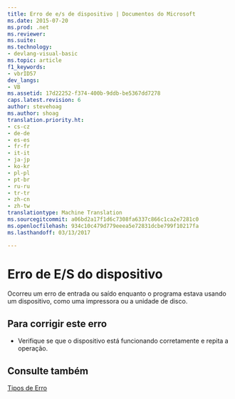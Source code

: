 ```yaml
---
title: Erro de e/s de dispositivo | Documentos do Microsoft
ms.date: 2015-07-20
ms.prod: .net
ms.reviewer: 
ms.suite: 
ms.technology:
- devlang-visual-basic
ms.topic: article
f1_keywords:
- vbrID57
dev_langs:
- VB
ms.assetid: 17d22252-f374-400b-9ddb-be5367dd7278
caps.latest.revision: 6
author: stevehoag
ms.author: shoag
translation.priority.ht:
- cs-cz
- de-de
- es-es
- fr-fr
- it-it
- ja-jp
- ko-kr
- pl-pl
- pt-br
- ru-ru
- tr-tr
- zh-cn
- zh-tw
translationtype: Machine Translation
ms.sourcegitcommit: a06bd2a17f1d6c7308fa6337c866c1ca2e7281c0
ms.openlocfilehash: 934c10c479d779eeea5e72831dcbe799f10217fa
ms.lasthandoff: 03/13/2017

---
```

# <a name="device-io-error"></a>Erro de E/S do dispositivo
Ocorreu um erro de entrada ou saído enquanto o programa estava usando um dispositivo, como uma impressora ou a unidade de disco.  
  
## <a name="to-correct-this-error"></a>Para corrigir este erro  
  
-   Verifique se que o dispositivo está funcionando corretamente e repita a operação.  
  
## <a name="see-also"></a>Consulte também  
 [Tipos de Erro](../../../visual-basic/programming-guide/language-features/error-types.md)
